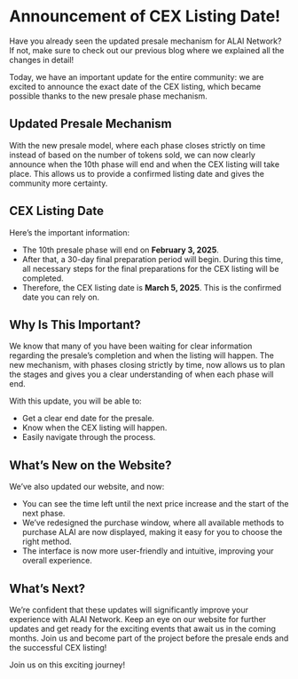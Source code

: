 
# Announcement of CEX Listing Date!

Have you already seen the updated presale mechanism for ALAI Network? If not, make sure to check out our previous blog where we explained all the changes in detail!

Today, we have an important update for the entire community: we are excited to announce the exact date of the CEX listing, which became possible thanks to the new presale phase mechanism.

## Updated Presale Mechanism

With the new presale model, where each phase closes strictly on time instead of based on the number of tokens sold, we can now clearly announce when the 10th phase will end and when the CEX listing will take place. This allows us to provide a confirmed listing date and gives the community more certainty.

## CEX Listing Date

Here’s the important information:
- The 10th presale phase will end on **February 3, 2025**.
- After that, a 30-day final preparation period will begin. During this time, all necessary steps for the final preparations for the CEX listing will be completed.
- Therefore, the CEX listing date is **March 5, 2025**. This is the confirmed date you can rely on.

## Why Is This Important?

We know that many of you have been waiting for clear information regarding the presale’s completion and when the listing will happen. The new mechanism, with phases closing strictly by time, now allows us to plan the stages and gives you a clear understanding of when each phase will end.

With this update, you will be able to:
- Get a clear end date for the presale.
- Know when the CEX listing will happen.
- Easily navigate through the process.

## What’s New on the Website?

We’ve also updated our website, and now:
- You can see the time left until the next price increase and the start of the next phase.
- We’ve redesigned the purchase window, where all available methods to purchase ALAI are now displayed, making it easy for you to choose the right method.
- The interface is now more user-friendly and intuitive, improving your overall experience.

## What’s Next?

We’re confident that these updates will significantly improve your experience with ALAI Network. Keep an eye on our website for further updates and get ready for the exciting events that await us in the coming months. Join us and become part of the project before the presale ends and the successful CEX listing!

Join us on this exciting journey!
